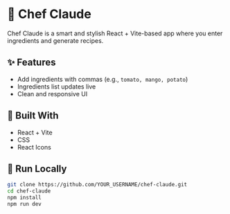 # 🍳 Chef Claude

Chef Claude is a smart and stylish React + Vite-based app where you enter ingredients and generate recipes.

## ✨ Features

- Add ingredients with commas (e.g., `tomato, mango, potato`)
- Ingredients list updates live
- Clean and responsive UI

## 🔧 Built With

- React + Vite
- CSS
- React Icons
  

## 🚀 Run Locally

```bash
git clone https://github.com/YOUR_USERNAME/chef-claude.git
cd chef-claude
npm install
npm run dev

